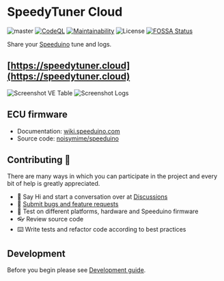 # SpeedyTuner Cloud

![master](https://github.com/speedy-tuner/speedy-tuner-cloud/actions/workflows/lint.js.yml/badge.svg?branch=master)
[![CodeQL](https://github.com/speedy-tuner/speedy-tuner-cloud/actions/workflows/codeql-analysis.yml/badge.svg)](https://github.com/speedy-tuner/speedy-tuner-cloud/actions/workflows/codeql-analysis.yml)
[![Maintainability](https://api.codeclimate.com/v1/badges/d810354c0bca64ec9316/maintainability)](https://codeclimate.com/github/speedy-tuner/speedy-tuner-cloud/maintainability)
![License](https://img.shields.io/github/license/speedy-tuner/speedy-tuner-cloud)
[![FOSSA Status](https://app.fossa.com/api/projects/git%2Bgithub.com%2Fspeedy-tuner%2Fspeedy-tuner-cloud.svg?type=shield)](https://app.fossa.com/projects/git%2Bgithub.com%2Fspeedy-tuner%2Fspeedy-tuner-cloud?ref=badge_shield)

Share your [Speeduino](https://speeduino.com/) tune and logs.

## [https://speedytuner.cloud](https://speedytuner.cloud)

![Screenshot VE Table](https://speedytuner.cloud/img/screen1.png)
![Screenshot Logs](https://speedytuner.cloud/img/screen2.png)

## ECU firmware

- Documentation: [wiki.speeduino.com](https://wiki.speeduino.com/)
- Source code: [noisymime/speeduino](https://github.com/noisymime/speeduino)

## Contributing 🤝

There are many ways in which you can participate in the project and every bit of help is greatly appreciated.

- 👋 Say Hi and start a conversation over at [Discussions](https://github.com/speedy-tuner/speedy-tuner-cloud/discussions)
- 🐞 [Submit bugs and feature requests](https://github.com/speedy-tuner/speedy-tuner-cloud/issues)
- 🧪 Test on different platforms, hardware and Speeduino firmware
- 👓 Review source code
- ⌨️ Write tests and refactor code according to best practices

## Development

Before you begin please see [Development guide](https://github.com/speedy-tuner/speedy-tuner-cloud/blob/master/DEVELOPMENT.md).
